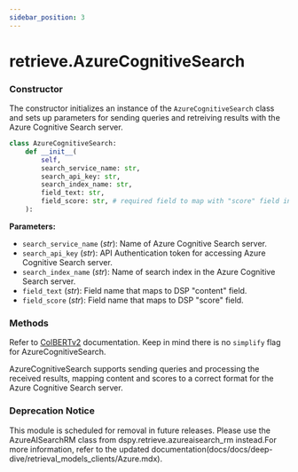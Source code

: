 ```yaml
---
sidebar_position: 3
---
```


# retrieve.AzureCognitiveSearch

### Constructor

The constructor initializes an instance of the `AzureCognitiveSearch` class and sets up parameters for sending queries and retreiving results with the Azure Cognitive Search server.

```python
class AzureCognitiveSearch:
    def __init__(
        self,
        search_service_name: str,
        search_api_key: str,
        search_index_name: str,
        field_text: str,
        field_score: str, # required field to map with "score" field in dsp framework
    ):
```

**Parameters:**

- `search_service_name` (_str_): Name of Azure Cognitive Search server.
- `search_api_key` (_str_): API Authentication token for accessing Azure Cognitive Search server.
- `search_index_name` (_str_): Name of search index in the Azure Cognitive Search server.
- `field_text` (_str_): Field name that maps to DSP "content" field.
- `field_score` (_str_): Field name that maps to DSP "score" field.

### Methods

Refer to [ColBERTv2](/api/retrieval_model_clients/ColBERTv2) documentation. Keep in mind there is no `simplify` flag for AzureCognitiveSearch.

AzureCognitiveSearch supports sending queries and processing the received results, mapping content and scores to a correct format for the Azure Cognitive Search server.

### Deprecation Notice

This module is scheduled for removal in future releases. Please use the AzureAISearchRM class from dspy.retrieve.azureaisearch_rm instead.For more information, refer to the updated documentation(docs/docs/deep-dive/retrieval_models_clients/Azure.mdx).
